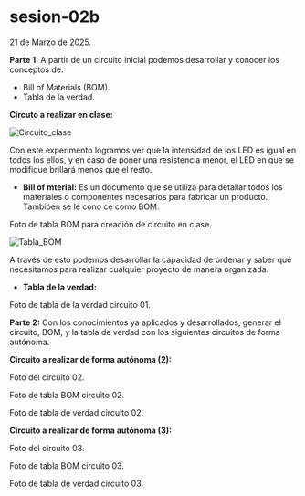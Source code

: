 # sesion-02b

21 de Marzo de 2025.

**Parte 1:** A partir de un circuito inicial podemos desarrollar y conocer los conceptos de:

 - Bill of Materials (BOM).
 - Tabla de la verdad.

**Circuto a realizar en clase:**

![Circuito_clase](https://github.com/user-attachments/assets/e8c99d6a-3ab6-4ec1-8705-de8781dcb179)

Con este experimento logramos ver que la intensidad de los LED es igual en todos los ellos, y en caso de poner una resistencia menor, el LED en que se modifique brillará menos que el resto.

 - **Bill of mterial:** Es un documento que se utiliza para detallar todos los materiales o componentes necesarios para fabricar un producto. Tambióen se le cono ce como BOM.

Foto de tabla BOM para creación de circuito en clase.

![Tabla_BOM](https://github.com/user-attachments/assets/f7695622-bd7c-4dd3-a40b-c3211af6f2e4)

A través de esto podemos desarrollar la capacidad de ordenar y saber qué necesitamos para realizar cualquier proyecto de manera organizada. 

 - **Tabla de la verdad:**

Foto de tabla de la verdad circuito 01.

**Parte 2:** Con los conocimientos ya aplicados y desarrollados, generar el circuito, BOM, y la tabla de verdad con los siguientes circuitos de forma autónoma.

**Circuito a realizar de forma autónoma (2):**

Foto del circuito 02.

Foto de tabla BOM circuito 02.

Foto de tabla de verdad circuito 02.

**Circuito a realizar de forma autónoma (3):**

Foto del circuito 03.

Foto de tabla BOM circuito 03.

Foto de tabla de verdad circuito 03.

